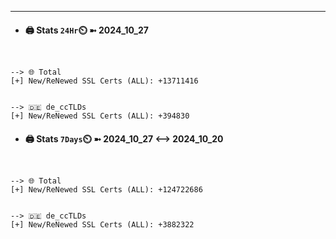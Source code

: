 

---
- #### 🖨️ **Stats** `24Hr`⏲️ ➼ 2024_10_27
```console


--> 🌐 Total
[+] New/ReNewed SSL Certs (ALL): +13711416


--> 🇩🇪 de_ccTLDs
[+] New/ReNewed SSL Certs (ALL): +394830

```

- #### 🖨️ **Stats** `7Days`⏲️ ➼ 2024_10_27 <--> 2024_10_20
```console


--> 🌐 Total
[+] New/ReNewed SSL Certs (ALL): +124722686


--> 🇩🇪 de_ccTLDs
[+] New/ReNewed SSL Certs (ALL): +3882322

```

